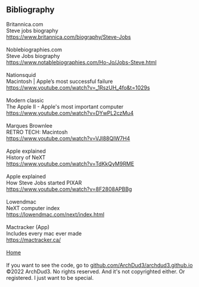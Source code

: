 ## Bibliography
Britannica.com <br>
Steve jobs biography <br>
https://www.britannica.com/biography/Steve-Jobs <br>
<br>
Noblebiographies.com <br>
Steve Jobs biography <br>
https://www.notablebiographies.com/Ho-Jo/Jobs-Steve.html <br>
<br>
Nationsquid <br>
Macintosh | Apple’s most successful failure <br>
https://www.youtube.com/watch?v=_1RszUH_4fo&t=1029s <br>
<br>
Modern classic <br>
The Apple II - Apple's most important computer <br>
https://www.youtube.com/watch?v=DYwPL2czMu4 <br>
<br>
Marques Brownlee <br>
RETRO TECH: Macintosh <br>
https://www.youtube.com/watch?v=VJI88QIW7H4 <br>
 <br>
Apple explained <br>
History of NeXT <br>
https://www.youtube.com/watch?v=TdKkQyM9RME <br>
 <br>
Apple explained <br>
How Steve Jobs started PIXAR <br>
https://www.youtube.com/watch?v=8F2808APBBg <br>
 <br>
Lowendmac <br>
NeXT computer index <br>
https://lowendmac.com/next/index.html <br>
 <br>
Mactracker (App) <br>
Includes every mac ever made <br>
https://mactracker.ca/ <br>
 <br>
[Home](index.md)
<br>
<br>
If you want to see the code, go to [github.com/ArchDud3/archdud3.github.io](github.com/ArchDud3/archdud3.github.io) <br>
©2022 ArchDud3. No rights reserved. And it's not copyrighted either. Or registered. I just want to be special.



